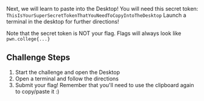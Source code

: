 Next, we will learn to paste into the Desktop!
You will need this secret token: `ThisIsYourSuperSecretTokenThatYouNeedToCopyIntoTheDesktop`
Launch a terminal in the desktop for further directions!

Note that the secret token is NOT your flag. Flags will always look like `pwn.college{...}`

## Challenge Steps
1. Start the challenge and open the Desktop
2. Open a terminal and follow the directions
3. Submit your flag! Remember that you'll need to use the clipboard again to copy/paste it :)
